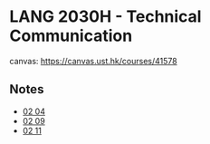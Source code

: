 # LANG 2030H - Technical Communication

canvas: https://canvas.ust.hk/courses/41578

## Notes
- [02 04](2022-02-04.md)
- [02 09](2022-02-09.md)
- [02 11](2022-02-11.md)
